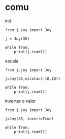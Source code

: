 # comu

init

    from j.joy import Joy
    
    j = Joy(35)

    while True:
        print(j.read())

escala

    from j.joy import Joy
    
    j=Joy(35,escala=(-10,10))

    while True:
        print(j.read())

inverter o valor

    from j.joy import Joy
    
    j=Joy(35, invert=True)

    while True:
        print(j.read())